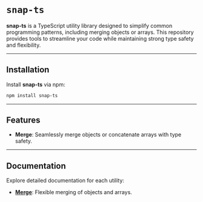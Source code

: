 # **`snap-ts`**

**snap-ts** is a TypeScript utility library designed to simplify common programming patterns, including merging objects or arrays. This repository provides tools to streamline your code while maintaining strong type safety and flexibility.

---

## Installation

Install **snap-ts** via npm:

```bash
npm install snap-ts
```

---

## Features

- **Merge**: Seamlessly merge objects or concatenate arrays with type safety.

---

## Documentation

Explore detailed documentation for each utility:

- [**Merge**](./merge.md): Flexible merging of objects and arrays.
